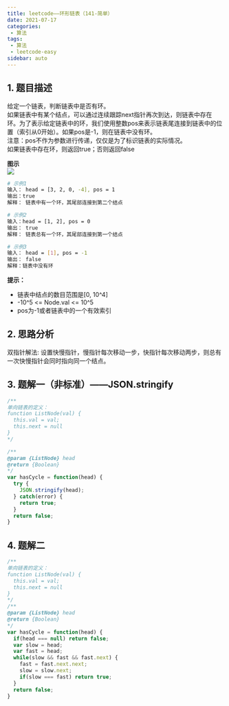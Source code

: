 ```yaml
---
title: leetcode——环形链表（141-简单）
date: 2021-07-17
categories:
 - 算法
tags:
 - 算法
 - leetcode-easy
sidebar: auto
--- 
```


## 1. 题目描述
给定一个链表，判断链表中是否有环。  
如果链表中有某个结点，可以通过连续跟踪next指针再次到达，则链表中存在环。为了表示给定链表中的环，我们使用整数pos来表示链表尾连接到链表中的位置（索引从0开始）。如果pos是-1，则在链表中没有环。  
注意：pos不作为参数进行传递，仅仅是为了标识链表的实际情况。  
如果链表中存在环，则返回true；否则返回false

**图示**  
![](../images/algorithm-004.jpeg)  

```bash
# 示例1
输入： head = [3, 2, 0, -4], pos = 1
输出：true
解释： 链表中有一个环，其尾部连接到第二个结点

# 示例2
输入：head = [1, 2], pos = 0
输出： true
解释： 链表总有一个环，其尾部连接到第一个结点

# 示例3
输入： head = [1], pos = -1
输出： false
解释：链表中没有环
```

**提示：**  
- 链表中结点的数目范围是[0, 10^4]
- -10^5 <= Node.val <= 10^5
- pos为-1或者链表中的一个有效索引

## 2. 思路分析
双指针解法: 设置快慢指针，慢指针每次移动一步，快指针每次移动两步，则总有一次快慢指针会同时指向同一个结点。

## 3. 题解一（非标准）——JSON.stringify
```js
/**
单向链表的定义：
function ListNode(val) {
  this.val = val;
  this.next = null
}
*/

/**
@param {ListNode} head
@return {Boolean}
*/
var hasCycle = function(head) {
  try {
    JSON.stringify(head);
  } catch(error) {
    return true;
  }
  return false;
}
```

## 4. 题解二
```js
/**
单向链表的定义：
function ListNode(val) {
  this.val = val;
  this.next = null
}
*/
/**
@param {ListNode} head
@return {Boolean}
*/
var hasCycle = function(head) {
  if(head === null) return false; 
  var slow = head;
  var fast = head;
  while(slow && fast && fast.next) {
    fast = fast.next.next;
    slow = slow.next;
    if(slow === fast) return true;
  }
  return false;
}
```